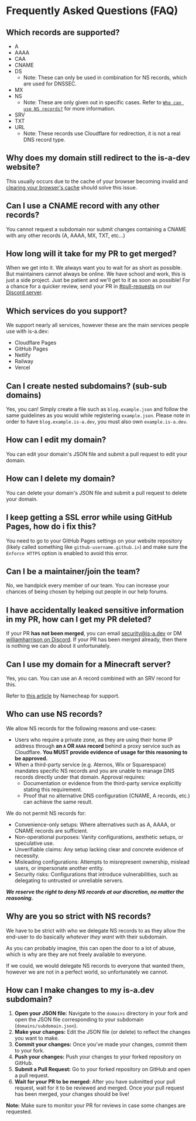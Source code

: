 # Frequently Asked Questions (FAQ)

## Which records are supported?

- A
- AAAA
- CAA
- CNAME
- DS
    - Note: These can only be used in combination for NS records, which are used for DNSSEC.
- MX
- NS
    - Note: These are only given out in specific cases. Refer to [`Who can use NS records?`](#who-can-use-ns-records) for more information.
- SRV
- TXT
- URL
    - Note: These records use Cloudflare for redirection, it is not a real DNS record type.

## Why does my domain still redirect to the is-a-dev website?
This usually occurs due to the cache of your browser becoming invalid and [clearing your browser's cache](https://support.google.com/accounts/answer/32050) should solve this issue.

## Can I use a CNAME record with any other records?
You cannot request a subdomain nor submit changes containing a CNAME with any other records (A, AAAA, MX, TXT, etc...)

## How long will it take for my PR to get merged?
When we get into it. We always want you to wait for as short as possible. But maintainers cannot always be online. We have school and work, this is just a side project. Just be patient and we'll get to it as soon as possible! For a chance for a quicker review, send your PR in [#⁠pull-requests](https://discord.com/channels/830872854677422150/1130858271620726784) on our [Discord server](https://discord.gg/is-a-dev-830872854677422150).

## Which services do you support?
We support nearly all services, however these are the main services people use with is-a.dev:

- Cloudflare Pages
- GitHub Pages
- Netlify
- Railway
- Vercel

## Can I create nested subdomains? (sub-sub domains)
Yes, you can! Simply create a file such as `blog.example.json` and follow the same guidelines as you would while registering `example.json`. Please note in order to have `blog.example.is-a.dev`, you must also own `example.is-a.dev`.

## How can I edit my domain?
You can edit your domain's JSON file and submit a pull request to edit your domain.

## How can I delete my domain?
You can delete your domain's JSON file and submit a pull request to delete your domain.

## I keep getting a SSL error while using GitHub Pages, how do i fix this?
You need to go to your GitHub Pages settings on your website repository (likely called something like `github-username.github.i>`) and make sure the `Enforce HTTPS` option is enabled to avoid this error.

## Can I be a maintainer/join the team?
No, we handpick every member of our team. You can increase your chances of being chosen by helping out people in our help forums.

## I have accidentally leaked sensitive information in my PR, how can I get my PR deleted?
If your PR **has not been merged**, you can email [security@is-a.dev](mailto:security@is-a.dev) or DM [williamharrison on Discord](https://discord.com/users/853158265466257448). If your PR has been merged already, then there is nothing we can do about it unfortunately.

## Can I use my domain for a Minecraft server?
Yes, you can. You can use an A record combined with an SRV record for this.

Refer to [this article](https://www.namecheap.com/support/knowledgebase/article.aspx/9765/2208/how-can-i-link-my-domain-name-to-a-minecraft-server) by Namecheap for support.

## Who can use NS records?
We allow NS records for the following reasons and use-cases:

- Users who require a private zone, as they are using their home IP address through **an `A` OR `AAAA` record** behind a proxy service such as Cloudflare. **You MUST provide evidence of usage for this reasoning to be approved.**
- When a third-party service (e.g. Aternos, Wix or Squarespace) mandates specific NS records and you are unable to manage DNS records directly under that domain. Approval requires:
  - Documentation or evidence from the third-party service explicitly stating this requirement.
  - Proof that no alternative DNS configuration (CNAME, A records, etc.) can achieve the same result.

We do not permit NS records for:
- Convenience-only setups: Where alternatives such as A, AAAA, or CNAME records are sufficient.
- Non-operational purposes: Vanity configurations, aesthetic setups, or speculative use.
- Unverifiable claims: Any setup lacking clear and concrete evidence of necessity.
- Misleading configurations: Attempts to misrepresent ownership, mislead users, or impersonate another entity.
- Security risks: Configurations that introduce vulnerabilities, such as delegating to untrusted or unreliable servers.

***We reserve the right to deny NS records at our discretion, no matter the reasoning.***

## Why are you so strict with NS records?
We have to be strict with who we delegate NS records to as they allow the end-user to do basically *whatever they want* with their subdomain.

As you can probably imagine, this can open the door to a lot of abuse, which is why are they are not freely available to everyone.

If we could, we would delegate NS records to everyone that wanted them, however we are not in a perfect world, so unfortunately we cannot.

## How can I make changes to my is-a.dev subdomain?
1. **Open your JSON file:** Navigate to the `domains` directory in your fork and open the JSON file corresponding to your subdomain (`domains/subdomain.json`).
2. **Make your changes:** Edit the JSON file (or delete) to reflect the changes you want to make.
3. **Commit your changes:** Once you've made your changes, commit them to your fork.
4. **Push your changes:** Push your changes to your forked repository on GitHub.
5. **Submit a Pull Request:** Go to your forked repository on GitHub and open a pull request.
6. **Wait for your PR to be merged:** After you have submitted your pull request, wait for it to be reviewed and merged. Once your pull request has been merged, your changes should be live!

**Note:** Make sure to monitor your PR for reviews in case some changes are requested.
